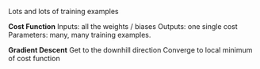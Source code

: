 
Lots and lots of training examples

**Cost Function**
Inputs: all the weights / biases
Outputs: one single cost
Parameters: many, many training examples.


**Gradient Descent**
Get to the downhill direction
Converge to local minimum of cost function